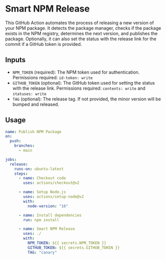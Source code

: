 # Smart NPM Release

This GitHub Action automates the process of releasing a new version of your NPM package. It detects the package manager, checks if the package exists in the NPM registry, determines the next version, and publishes the package. Optionally, it can also set the status with the release link for the commit if a GitHub token is provided.

## Inputs

- `NPM_TOKEN` (required): The NPM token used for authentication.
  Permissions required: `id-token: write`
- `GITHUB_TOKEN` (optional): The GitHub token used for setting the status with the release link.
  Permissions required: `contents: write` and `statuses: write`
- `TAG` (optional): The release tag. If not provided, the minor version will be bumped and released.

## Usage

```yaml
name: Publish NPM Package
on:
  push:
    branches:
      - main

jobs:
  release:
    runs-on: ubuntu-latest
    steps:
      - name: Checkout code
        uses: actions/checkout@v2

      - name: Setup Node.js
        uses: actions/setup-node@v2
        with:
          node-version: "16"

      - name: Install dependencies
        run: npm install

      - name: Smart NPM Release
        uses: ./
        with:
          NPM_TOKEN: ${{ secrets.NPM_TOKEN }}
          GITHUB_TOKEN: ${{ secrets.GITHUB_TOKEN }}
          TAG: "canary"
```
